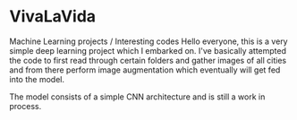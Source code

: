 # VivaLaVida
Machine Learning projects / Interesting codes
Hello everyone, this is a very simple deep learning project which I embarked on. I've basically attempted the code to first read through certain folders and gather images of all cities and from there perform image augmentation which eventually will get fed into the model.

The model consists of a simple CNN architecture and is still a work in process.
